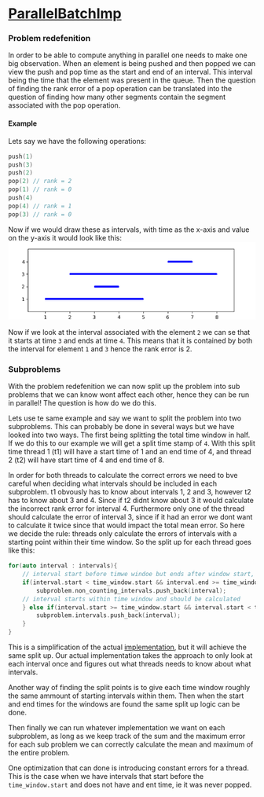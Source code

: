 # [ParallelBatchImp](../../src/impl/ParallelBatchImp.cpp)
### Problem redefenition
In order to be able to compute anything in parallel one needs to make one big observation. When an element is being pushed and then popped we can view the push and pop time as the start and end of an interval. This interval being the time that the element was present in the queue. Then the question of finding the rank error of a pop operation can be translated into the question of finding how many other segments contain the segment associated with the pop operation. 

#### Example
Lets say we have the following operations:
```cpp
push(1)
push(3)
push(2)
pop(2) // rank = 2
pop(1) // rank = 0
push(4)
pop(4) // rank = 1
pop(3) // rank = 0
```
Now if we would draw these as intervals, with time as the x-axis and value on the y-axis it would look like this:
![image](../img/interval_example.png)

Now if we look at the interval associated with the element `2` we can se that it starts at time `3` and ends at time `4`. This means that it is contained by both the interval for element `1` and `3` hence the rank error is 2.

### Subproblems
With the problem redefenition we can now split up the problem into sub problems that we can know wont affect each other, hence they can be run in parallel! The question is how do we do this. 

Lets use te same example and say we want to split the problem into two subproblems. This can probably be done in several ways but we have looked into two ways. The first being splitting the total time window in half. If we do this to our example we will get a split time stamp of `4`. With this split time thread 1 (t1) will have a start time of 1 and an end time of 4, and thread 2 (t2) will have start time of 4 and end time of 8. 

In order for both threads to calculate the correct errors we need to bve careful when deciding what intervals should be included in each subproblem. t1 obvously has to know about intervals 1, 2 and 3, however t2 has to know about 3 and 4. Since if t2 didnt know about 3 it would calculate the incorrect rank error for interval 4. Furthermore only one of the thread should calculate the error of interval 3, since if it had an error we dont want to calculate it twice since that would impact the total mean error. So here we decide the rule: threads only calculate the errors of intervals with a starting point within their time window. So the split up for each thread goes like this:
```cpp
for(auto interval : intervals){
    // interval start before timwe windoe but ends after window start, so it can impact rank errors
    if(interval.start < time_window.start && interval.end >= time_window.start){
        subproblem.non_counting_intervals.push_back(interval);
    // interval starts within time window and should be calculated 
    } else if(interval.start >= time_window.start && interval.start < time_window.end){
        subproblem.intervals.push_back(interval);
    }
}
```
This is a simplification of the actual [implementation](../../src/impl/ParallelBatchImp.cpp), but it will achieve the same split up. Our actual implementation takes the approach to only look at each interval once and figures out what threads needs to know about what intervals. 


Another way of finding the split points is to give each time window roughly the same ammount of starting intervals within them. Then when the start and end times for the windows are found the same split up logic can be done. 

Then finally we can run whatever implementation we want on each subproblem, as long as we keep track of the sum and the maximum error for each sub problem we can correctly calculate the mean and maximum of the entire problem.

One optimization that can done is introducing constant errors for a thread. This is the case when we have intervals that start before the `time_window.start` and does not have and ent time, ie it was never popped. 
